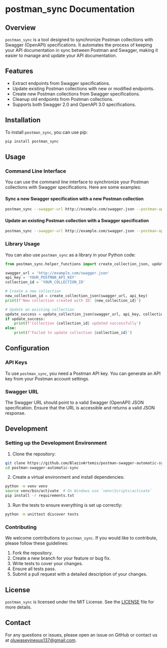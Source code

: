 
# postman_sync Documentation

## Overview

`postman_sync` is a tool designed to synchronize Postman collections with Swagger (OpenAPI) specifications. It automates the process of keeping your API documentation in sync between Postman and Swagger, making it easier to manage and update your API documentation.

## Features

- Extract endpoints from Swagger specifications.
- Update existing Postman collections with new or modified endpoints.
- Create new Postman collections from Swagger specifications.
- Cleanup old endpoints from Postman collections.
- Supports both Swagger 2.0 and OpenAPI 3.0 specifications.

## Installation

To install `postman_sync`, you can use pip:

```sh
pip install postman_sync
```

## Usage

### Command Line Interface

You can use the command line interface to synchronize your Postman collections with Swagger specifications. Here are some examples:

#### Sync a new Swagger specification with a new Postman collection

```sh
postman_sync --swagger-url http://example.com/swagger.json --postman-api-key YOUR_POSTMAN_API_KEY
```

#### Update an existing Postman collection with a Swagger specification

```sh
postman_sync --swagger-url http://example.com/swagger.json --postman-api-key YOUR_POSTMAN_API_KEY --collection-id YOUR_COLLECTION_ID
```

### Library Usage

You can also use `postman_sync` as a library in your Python code:

```python
from postman_sync.helper_functions import create_collection_json, update_collection_json

swagger_url = 'http://example.com/swagger.json'
api_key = 'YOUR_POSTMAN_API_KEY'
collection_id = 'YOUR_COLLECTION_ID'

# Create a new collection
new_collection_id = create_collection_json(swagger_url, api_key)
print(f'New collection created with ID: {new_collection_id}')

# Update an existing collection
update_success = update_collection_json(swagger_url, api_key, collection_id)
if update_success:
    print(f'Collection {collection_id} updated successfully')
else:
    print(f'Failed to update collection {collection_id}')
```

## Configuration

### API Keys

To use `postman_sync`, you need a Postman API key. You can generate an API key from your Postman account settings.

### Swagger URL

The Swagger URL should point to a valid Swagger (OpenAPI) JSON specification. Ensure that the URL is accessible and returns a valid JSON response.

## Development

### Setting up the Development Environment

1. Clone the repository:

```sh
git clone https://github.com/BlazinArtemis/postman-swagger-automatic-sync.git
cd postman-swagger-automatic-sync
```

2. Create a virtual environment and install dependencies:

```sh
python -m venv venv
source venv/bin/activate  # On Windows use `venv\Scripts\activate`
pip install -r requirements.txt
```

3. Run the tests to ensure everything is set up correctly:

```sh
python -m unittest discover tests
```

### Contributing

We welcome contributions to `postman_sync`. If you would like to contribute, please follow these guidelines:

1. Fork the repository.
2. Create a new branch for your feature or bug fix.
3. Write tests to cover your changes.
4. Ensure all tests pass.
5. Submit a pull request with a detailed description of your changes.

## License

`postman_sync` is licensed under the MIT License. See the [LICENSE](LICENSE) file for more details.

## Contact

For any questions or issues, please open an issue on GitHub or contact us at [oluwaseyinexus137@gmail.com](oluwaseyinexus137@gmail.com).
```

